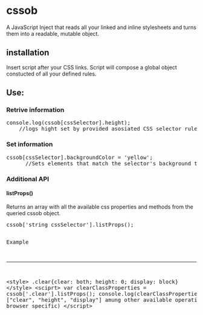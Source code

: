 cssob
=====

A JavaScript Inject that reads all your linked and inline stylesheets and turns them into a readable, mutable object.

<h2>installation</h2>

Insert script after your CSS links.
Script will compose a global object constucted of all your defined rules.

<h2>Use:</h2>

<h3>Retrive information</h3>

<pre>console.log(cssob[cssSelector].height); 
    //logs hight set by provided asosiated CSS selector rule.</pre>

<h3>Set information</h3>

<pre>cssob[cssSelector].backgroundColor = 'yellow';  
      //Sets elements that match the selector's background to yellow.  
</pre>

<h3>Additional API</h3>
<h4>listProps()</h4>
Returns an array with all the available css properties and methods from the queried cssob object.
<pre>cssob['string cssSelector'].listProps();

Example
________________________________________________
&lt;style&gt;
  .clear{clear: both; height: 0; display: block}
&lt;/style&gt;
&lt;sciprt&gt;
  var clearClassProperties = cssob['.clear'].listProps();
  console.log(clearClassProperties); //logs ["clear", "height", "display"] amung other available operations (some browser specific)
&lt;/script&gt;
</pre>